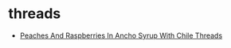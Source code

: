 # threads

 * [Peaches And Raspberries In Ancho Syrup With Chile Threads](index/p/peaches-and-raspberries-in-ancho-syrup-with-chile-threads-232512.json)
